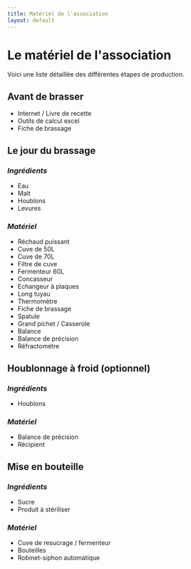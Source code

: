 ```yaml
---
title: Matériel de l'association
layout: default
---
```

# Le matériel de l'association

Voici une liste détaillée des différentes étapes de production.

## Avant de brasser
- Internet / Livre de recette
- Outils de calcul excel
- Fiche de brassage

## Le jour du brassage
### *Ingrédients*
- Eau
- Malt
- Houblons
- Levures

### *Matériel*
- Réchaud puissant
- Cuve de 50L
- Cuve de 70L
- Filtre de cuve
- Fermenteur 60L
- Concasseur
- Echangeur à plaques
- Long tuyau
- Thermomètre
- Fiche de brassage
- Spatule
- Grand pichet / Casserole
- Balance
- Balance de précision
- Réfractomètre

## Houblonnage à froid (optionnel)
### *Ingrédients*
- Houblons

### *Matériel*
- Balance de précision
- Récipient

## Mise en bouteille
### *Ingrédients*
- Sucre
- Produit à stériliser

### *Matériel*
- Cuve de resucrage / fermenteur
- Bouteilles
- Robinet-siphon automatique
